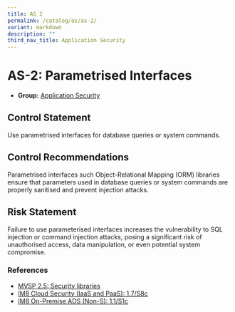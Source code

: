 ```yaml
---
title: AS 2
permalink: /catalog/as/as-2/
variant: markdown
description: ""
third_nav_title: Application Security
---
```

# AS-2: Parametrised Interfaces

* **Group:** [Application Security](/catalog/as)

## Control Statement

Use parametrised interfaces for database queries or system commands.

## Control Recommendations

Parametrised interfaces such Object-Relational Mapping (ORM) libraries ensure that parameters used in database queries or system commands are properly sanitised and prevent injection attacks.

## Risk Statement

Failure to use parameterised interfaces increases the vulnerability to SQL injection or command injection attacks, posing a significant risk of unauthorised access, data manipulation, or even potential system compromise.



### References


 * [MVSP 2.5: Security libraries](https://mvsp.dev/)
 * [IM8 Cloud Security (IaaS and PaaS): 1.7/S8c](https://intranet.mof.gov.sg/portal/IM/Themes/IT-Management/Cloud/Topics/Cloud-Security.aspx)
 * [IM8 On-Premise ADS (Non-S): 1.1/S1c](https://intranet.mof.gov.sg/portal/IM/Themes/IT-Management/On-Premise/Topics/Application-Development-Security-(For-Non-S).aspx)